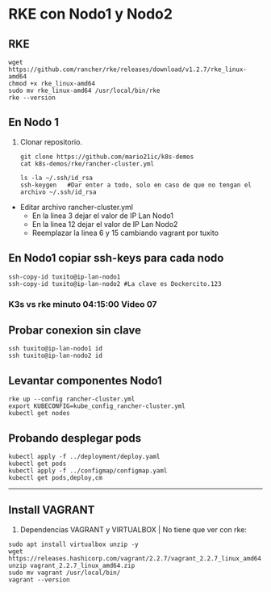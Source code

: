 # RKE con Nodo1 y Nodo2

## RKE

```console
wget https://github.com/rancher/rke/releases/download/v1.2.7/rke_linux-amd64 
chmod +x rke_linux-amd64
sudo mv rke_linux-amd64 /usr/local/bin/rke
rke --version
```

## En Nodo 1

1. Clonar repositorio.

    ```console
    git clone https://github.com/mario21ic/k8s-demos
    cat k8s-demos/rke/rancher-cluster.yml
    ```

    ```console
    ls -la ~/.ssh/id_rsa
    ssh-keygen   #Dar enter a todo, solo en caso de que no tengan el archivo ~/.ssh/id_rsa
    ```

- Editar archivo rancher-cluster.yml
  - En la linea 3 dejar el valor de IP Lan Nodo1
  - En la linea 12 dejar el valor de IP Lan Nodo2
  - Reemplazar la linea 6 y 15 cambiando vagrant por tuxito

## En Nodo1 copiar ssh-keys para cada nodo

```console
ssh-copy-id tuxito@ip-lan-nodo1
ssh-copy-id tuxito@ip-lan-nodo2 #La clave es Dockercito.123
```

### K3s vs rke minuto 04:15:00 Video 07

## Probar conexion sin clave

```console
ssh tuxito@ip-lan-nodo1 id
ssh tuxito@ip-lan-nodo2 id
```

## Levantar componentes Nodo1

```console
rke up --config rancher-cluster.yml 
export KUBECONFIG=kube_config_rancher-cluster.yml
kubectl get nodes
```

## Probando desplegar pods

```console
kubectl apply -f ../deployment/deploy.yaml
kubectl get pods
kubectl apply -f ../configmap/configmap.yaml
kubectl get pods,deploy,cm
```

******

## Install VAGRANT

1. Dependencias VAGRANT y VIRTUALBOX | No tiene que ver con rke:

```console
sudo apt install virtualbox unzip -y
wget https://releases.hashicorp.com/vagrant/2.2.7/vagrant_2.2.7_linux_amd64.zip 
unzip vagrant_2.2.7_linux_amd64.zip 
sudo mv vagrant /usr/local/bin/
vagrant --version
```
